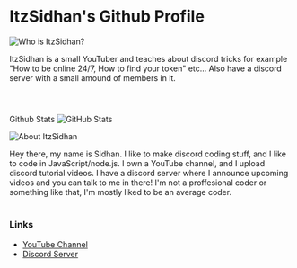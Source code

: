 # ItzSidhan's Github Profile
![Who is ItzSidhan?](https://cdn.discordapp.com/attachments/876123913912979456/899947452956831744/unknown.png)

ItzSidhan is a small YouTuber and teaches about discord tricks for example "How to be online 24/7, How to find your token" etc... Also have a discord server with a small amound of members in it.
<br> <br>

#

Github Stats
![GitHub Stats](https://github-readme-stats.vercel.app/api?username=ItzSidhan&theme=radical)


![About ItzSidhan](https://cdn.discordapp.com/attachments/876123913912979456/899949034314297365/unknown.png)

Hey there, my name is Sidhan. I like to make discord coding stuff, and I like to code in JavaScript/node.js. I own a YouTube channel, and I upload discord tutorial videos. I have a discord server where I announce upcoming videos and you can talk to me in there! I'm not a proffesional coder or something like that, I'm mostly liked to be an average coder.

#

### Links
- [YouTube Channel](https://bit.ly/ItzSidhanYT)
- [Discord Server](https://discord.gg/E3EHvPeZjt)
